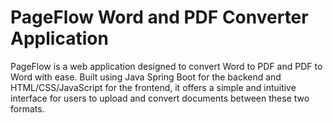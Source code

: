 # PageFlow Word and PDF Converter Application
 PageFlow is a web application designed to convert Word to PDF and PDF to Word with ease. Built using Java Spring Boot for the backend and HTML/CSS/JavaScript for the frontend, it offers a simple and intuitive interface for users to upload and convert documents between these two formats.
